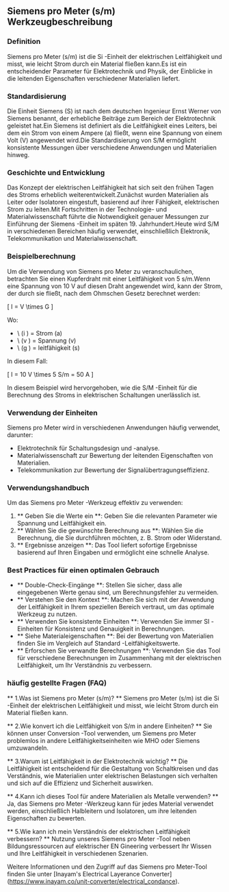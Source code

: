 ## Siemens pro Meter (s/m) Werkzeugbeschreibung

### Definition
Siemens pro Meter (s/m) ist die Si -Einheit der elektrischen Leitfähigkeit und misst, wie leicht Strom durch ein Material fließen kann.Es ist ein entscheidender Parameter für Elektrotechnik und Physik, der Einblicke in die leitenden Eigenschaften verschiedener Materialien liefert.

### Standardisierung
Die Einheit Siemens (S) ist nach dem deutschen Ingenieur Ernst Werner von Siemens benannt, der erhebliche Beiträge zum Bereich der Elektrotechnik geleistet hat.Ein Siemens ist definiert als die Leitfähigkeit eines Leiters, bei dem ein Strom von einem Ampere (a) fließt, wenn eine Spannung von einem Volt (V) angewendet wird.Die Standardisierung von S/M ermöglicht konsistente Messungen über verschiedene Anwendungen und Materialien hinweg.

### Geschichte und Entwicklung
Das Konzept der elektrischen Leitfähigkeit hat sich seit den frühen Tagen des Stroms erheblich weiterentwickelt.Zunächst wurden Materialien als Leiter oder Isolatoren eingestuft, basierend auf ihrer Fähigkeit, elektrischen Strom zu leiten.Mit Fortschritten in der Technologie- und Materialwissenschaft führte die Notwendigkeit genauer Messungen zur Einführung der Siemens -Einheit im späten 19. Jahrhundert.Heute wird S/M in verschiedenen Bereichen häufig verwendet, einschließlich Elektronik, Telekommunikation und Materialwissenschaft.

### Beispielberechnung
Um die Verwendung von Siemens pro Meter zu veranschaulichen, betrachten Sie einen Kupferdraht mit einer Leitfähigkeit von 5 s/m.Wenn eine Spannung von 10 V auf diesen Draht angewendet wird, kann der Strom, der durch sie fließt, nach dem Ohmschen Gesetz berechnet werden:

\[ I = V \times G \]

Wo:
- \ (i \) = Strom (a)
- \ (v \) = Spannung (v)
- \ (g \) = leitfähigkeit (s)

In diesem Fall:

\[ I = 10 V \times 5 S/m = 50 A \]

In diesem Beispiel wird hervorgehoben, wie die S/M -Einheit für die Berechnung des Stroms in elektrischen Schaltungen unerlässlich ist.

### Verwendung der Einheiten
Siemens pro Meter wird in verschiedenen Anwendungen häufig verwendet, darunter:
- Elektrotechnik für Schaltungsdesign und -analyse.
- Materialwissenschaft zur Bewertung der leitenden Eigenschaften von Materialien.
- Telekommunikation zur Bewertung der Signalübertragungseffizienz.

### Verwendungshandbuch
Um das Siemens pro Meter -Werkzeug effektiv zu verwenden:
1. ** Geben Sie die Werte ein **: Geben Sie die relevanten Parameter wie Spannung und Leitfähigkeit ein.
2. ** Wählen Sie die gewünschte Berechnung aus **: Wählen Sie die Berechnung, die Sie durchführen möchten, z. B. Strom oder Widerstand.
3. ** Ergebnisse anzeigen **: Das Tool liefert sofortige Ergebnisse basierend auf Ihren Eingaben und ermöglicht eine schnelle Analyse.

### Best Practices für einen optimalen Gebrauch
- ** Double-Check-Eingänge **: Stellen Sie sicher, dass alle eingegebenen Werte genau sind, um Berechnungsfehler zu vermeiden.
- ** Verstehen Sie den Kontext **: Machen Sie sich mit der Anwendung der Leitfähigkeit in Ihrem speziellen Bereich vertraut, um das optimale Werkzeug zu nutzen.
- ** Verwenden Sie konsistente Einheiten **: Verwenden Sie immer SI -Einheiten für Konsistenz und Genauigkeit in Berechnungen.
- ** Siehe Materialeigenschaften **: Bei der Bewertung von Materialien finden Sie im Vergleich auf Standard -Leitfähigkeitswerte.
- ** Erforschen Sie verwandte Berechnungen **: Verwenden Sie das Tool für verschiedene Berechnungen im Zusammenhang mit der elektrischen Leitfähigkeit, um Ihr Verständnis zu verbessern.

### häufig gestellte Fragen (FAQ)

** 1.Was ist Siemens pro Meter (s/m)? **
Siemens pro Meter (s/m) ist die Si -Einheit der elektrischen Leitfähigkeit und misst, wie leicht Strom durch ein Material fließen kann.

** 2.Wie konvert ich die Leitfähigkeit von S/m in andere Einheiten? **
Sie können unser Conversion -Tool verwenden, um Siemens pro Meter problemlos in andere Leitfähigkeitseinheiten wie MHO oder Siemens umzuwandeln.

** 3.Warum ist Leitfähigkeit in der Elektrotechnik wichtig? **
Die Leitfähigkeit ist entscheidend für die Gestaltung von Schaltkreisen und das Verständnis, wie Materialien unter elektrischen Belastungen sich verhalten und sich auf die Effizienz und Sicherheit auswirken.

** 4.Kann ich dieses Tool für andere Materialien als Metalle verwenden? **
Ja, das Siemens pro Meter -Werkzeug kann für jedes Material verwendet werden, einschließlich Halbleitern und Isolatoren, um ihre leitenden Eigenschaften zu bewerten.

** 5.Wie kann ich mein Verständnis der elektrischen Leitfähigkeit verbessern? **
Nutzung unseres Siemens pro Meter -Tool neben Bildungsressourcen auf elektrischer EN Gineering verbessert Ihr Wissen und Ihre Leitfähigkeit in verschiedenen Szenarien.

Weitere Informationen und den Zugriff auf das Siemens pro Meter-Tool finden Sie unter [Inayam's Electrical Layerance Converter] (https://www.inayam.co/unit-converter/electrical_condance).